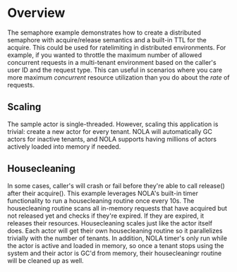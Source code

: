# Overview

The semaphore example demonstrates how to create a distributed semaphore with acquire/release semantics and a built-in TTL for the acquire. This could be used for ratelimiting in distributed environments. For example, if you wanted to throttle the maximum number of allowed concurrent requests in a multi-tenant environment based on the caller's user ID and the request type. This can useful in scenarios where you care more maximum *concurrent* resource utilization than you do about the *rate* of requests.

## Scaling

The sample actor is single-threaded. However, scaling this application is trivial: create a new actor for every tenant. NOLA will automatically GC actors for inactive tenants, and NOLA supports having millions of actors actively loaded into memory if needed.

## Housecleaning

In some cases, caller's will crash or fail before they're able to call release() after their acquire(). This example leverages NOLA's built-in timer functionality to run a housecleaning routine once every 10s. The housecleaning routine scans all in-memory requests that have acquired but not released yet and checks if they're expired. If they are expired, it releases their resources. Housecleaning scales just like the actor itself does. Each actor will get their own housecleaning routine so it parallelizes trivially with the number of tenants. In addition, NOLA timer's only run while the actor is active and loaded in memory, so once a tenant stops using the system and their actor is GC'd from memory, their housecleaningr routine will be cleaned up as well.